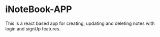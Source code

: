 # iNoteBook-APP
This is a react based app for creating, updating and deleting notes with login and signUp features.
